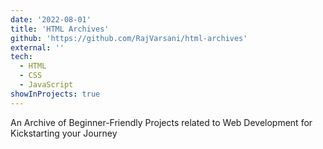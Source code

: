 ```yaml
---
date: '2022-08-01'
title: 'HTML Archives'
github: 'https://github.com/RajVarsani/html-archives'
external: ''
tech:
  - HTML
  - CSS
  - JavaScript
showInProjects: true
---
```


An Archive of Beginner-Friendly Projects related to Web Development for Kickstarting your Journey
